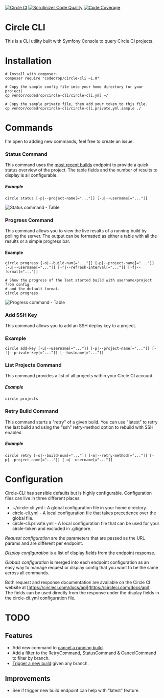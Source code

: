 [![Circle CI](https://circleci.com/gh/code-drop/Circle-CLI.svg?style=svg)](https://circleci.com/gh/code-drop/Circle-CLI)
[![Scrutinizer Code Quality](https://scrutinizer-ci.com/g/code-drop/Circle-CLI/badges/quality-score.png?b=master)](https://scrutinizer-ci.com/g/code-drop/Circle-CLI/?branch=master)
[![Code Coverage](https://scrutinizer-ci.com/g/code-drop/Circle-CLI/badges/coverage.png?b=master)](https://scrutinizer-ci.com/g/code-drop/Circle-CLI/?branch=master)

# Circle CLI

This is a CLI utility built with Symfony Console to query Circle CI projects.

# Installation

    # Install with composer.
    composer require "codedrop/circle-cli ~1.0"

    # Copy the sample config file into your home directory (or your project)
    cp vendor/codedrop/circle-cli/circle-cli.yml ~/

    # Copy the sample private file, then add your token to this file.
    cp vendor/codedrop/circle-cli/circle-cli.private.yml.sample ./

# Commands

I'm open to adding new commands, feel free to create an issue.

### Status Command

This command uses the [most recent builds](https://circleci.com/docs/api#recent-builds-project) endpoint
to provide a quick status overview of the project. The table fields and the number of results to display
is all configurable.

##### Example

    circle status [-p|--project-name[="..."]] [-u|--username[="..."]]

![Status command - Table](https://raw.githubusercontent.com/code-drop/Circle-CLI/master/assets/status.jpg)

### Progress Command

This command allows you to view the live results of a running build by polling the server. The output
can be formatted as either a table with all the results or a simple progress bar.

#### Example

    circle progress [-o|--build-num[="..."]] [-p|--project-name[="..."]] [-u|--username[="..."]] [-r|--refresh-interval[="..."]] [-f|--format[="..."]]
    
    # Show the progress of the last started build with username/project from config
    # and the default format.
    circle progress

![Progress command - Table](https://raw.githubusercontent.com/code-drop/Circle-CLI/master/assets/progress-table.jpg)

### Add SSH Key

This command allows you to add an SSH deploy key to a project.

### Example

    circle add-key [-u|--username[="..."]] [-p|--project-name[="..."]] [-f|--private-key[="..."]] [--hostname[="..."]]

### List Projects Command

This command provides a list of all projects within your Circle CI account.

##### Example

    circle projects
    
### Retry Build Command

This command starts a "retry" of a given build. You can use "latest" to retry
the last build and using the "ssh" retry-method option to rebuild with SSH enabled.

##### Example

    circle retry [-o|--build-num[="..."]] [-m|--retry-method[="..."]] [-p|--project-name[="..."]] [-u|--username[="..."]]

# Configuration

Circle-CLI has sensible defaults but is highly configurable. Configuration files can live
in three different places.

* ~/circle-cli.yml - A global configuration file in your home directory.
* circle-cli.yml - A local configuration file that takes precedence over the global file.
* circle-cli.private.yml  - A local configuration file that can be used for your circle-token and excluded in .gitignore.

*Request configuration* are the parameters that are passed as the URL params and are different per endpoint.

*Display configuration* is a list of display fields from the endpoint response.

*Globals configuration* is merged into each endpoint configuration as an easy way to manage request or display config
that you want to be the same across all commands.

Both request and response documentation are available on the Circle CI website at
[https://circleci.com/docs/api](https://circleci.com/docs/api). The fields can be used directly
from the response under the display fields in the circle-cli.yml configuration file.

# TODO

## Features

* Add new command to [cancel a running build](https://circleci.com/docs/api#cancel-build).
* Add a filter to the RetryCommand, StatusCommand & CancelCommand to filter by branch.
* [Trigger a new build](https://circleci.com/docs/api#new-build) given any branch.

## Improvements

* See if trigger new build endpoint can help with "latest" feature.

